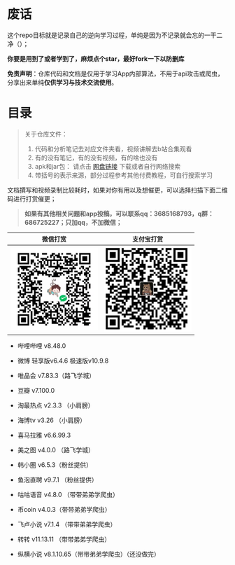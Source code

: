 # 废话

这个repo目标就是记录自己的逆向学习过程，单纯是因为不记录就会忘的一干二净（）；

**你要是用到了或者学到了，麻烦点个star，最好fork一下以防删库**

**免责声明**：仓库代码和文档是仅用于学习App内部算法，不用于api攻击或爬虫，分享出来单纯**仅供学习与技术交流使用**。



# 目录

>关于仓库文件：
>
>1. 代码和分析笔记去对应文件夹看，视频讲解去b站合集观看
>2. 有的没有笔记，有的没有视频，有的啥也没有
>3. apk和jar包： 请点击 [网盘链接](https://pan.baidu.com/s/1f28fv9A39LruaMg4wx4QYA?pwd=uxw2) 下载或者自行网络搜索
>4. 带括号的表示来源，部分过程参考其他付费教程，可自行搜索学习

文档撰写和视频录制比较耗时，如果对你有用以及想催更，可以选择扫描下面二维码进行打赏催更；

> **如果有其他相关问题和app投稿，可以联系qq：3685168793，q群：686725227；只加qq，不加微信；**

| 微信打赏                                         | 支付宝打赏                                       |
| ------------------------------------------------ | ------------------------------------------------ |
| <img src="assets/1750642141892.png" width="200"> | <img src="assets/1750642369884.png" width="200"> |


- 哔哩哔哩 v8.48.0
- 微博  轻享版v6.4.6  极速版v10.9.8
- 唯品会   v7.83.3（路飞学城）


- 豆瓣 v7.100.0


- 淘最热点 v2.3.3 （小肩膀）
  
- 海博tv v3.26 （小肩膀）

- 喜马拉雅 v6.6.99.3
  
- 美之图 v4.0.0 （路飞学城）


- 韩小圈 v6.5.3（粉丝提供）
- 鱼泡直聘 v9.7.1 （粉丝提供）
- 咕咕语音 v4.8.0  （带带弟弟学爬虫）
- 币coin v4.0.3（带带弟弟学爬虫）
- 飞卢小说 v7.1.4 （带带弟弟学爬虫）
- 转转 v11.13.11 （带带弟弟学爬虫）
- 纵横小说 v8.1.10.65（带带弟弟学爬虫）（还没做完）

